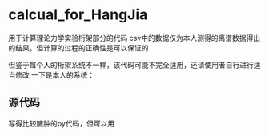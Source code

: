 # calcual_for_HangJia
用于计算理论力学实验桁架部分的代码
csv中的数据仅为本人测得的离谱数据得出的结果，但计算的过程的正确性是可以保证的

但鉴于每个人的桁架系统不一样，该代码可能不完全适用，还请使用者自行进行适当修改
一下是本人的系统：

## 源代码
写得比较臃肿的py代码，但可以用
